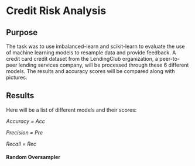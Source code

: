 # Credit Risk Analysis

## Purpose

The task was to use imbalanced-learn and scikit-learn to evaluate the use of machine learning models to resample data and provide feedback.
A credit card credit dataset from the LendingClub organization, a peer-to-peer lending services company, will be processed through these 6 different models. The results and accuracy scores will be compared along with pictures.

## Results
Here will be a list of different models and their scores:

  *Accuracy = Acc*

  *Precision = Pre*

  *Recall = Rec*



#### Random Oversampler


